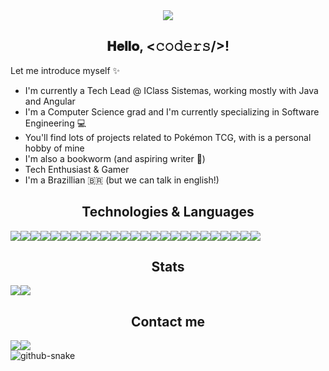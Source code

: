 <div align="center">
  <img src="https://github-widgetbox.vercel.app/api/profile?username=stephaniefay&data=followers,repositories,stars,commits&theme=dark">
</div>

<h2 align="center"> 𝐇𝐞𝐥𝐥𝐨, &lt;𝚌𝚘𝚍𝚎𝚛𝚜/&gt;! </h2>
Let me introduce myself ✨

- I'm currently a Tech Lead @ IClass Sistemas, working mostly with Java and Angular
- I'm a Computer Science grad and I'm currently specializing in Software Engineering 💻
- You'll find lots of projects related to Pokémon TCG, with is a personal hobby of mine
- I'm also a bookworm (and aspiring writer 📖)
- Tech Enthusiast & Gamer
- I'm a Brazillian 🇧🇷 (but we can talk in english!)

<h2 align="center"> Technologies &amp; Languages </h2>
<div align="justify" style="display: table;">
<img src="https://img.shields.io/badge/Android-3DDC84?style=for-the-badge&amp;logo=android&amp;logoColor=white"> <img src="https://img.shields.io/badge/HTML-239120?style=for-the-badge&amp;logo=html5&amp;logoColor=white"> <img src="https://img.shields.io/badge/HTML5-E34F26?style=for-the-badge&amp;logo=html5&amp;logoColor=white"> <img src="https://img.shields.io/badge/CSS-239120?&amp;style=for-the-badge&amp;logo=css3&amp;logoColor=white"> <img src="https://img.shields.io/badge/CSS3-1572B6?style=for-the-badge&amp;logo=css3&amp;logoColor=white"> <img src="https://img.shields.io/badge/JavaScript-F7DF1E?style=for-the-badge&amp;logo=JavaScript&amp;logoColor=white"> <img src="https://img.shields.io/badge/Node.js-43853D?style=for-the-badge&amp;logo=node.js&amp;logoColor=white"> <img src="https://img.shields.io/badge/TypeScript-007ACC?style=for-the-badge&amp;logo=typescript&amp;logoColor=white"> <img src="https://img.shields.io/badge/C-00599C?style=for-the-badge&amp;logo=c&amp;logoColor=white"> <img src="https://img.shields.io/badge/C%2B%2B-00599C?style=for-the-badge&amp;logo=c%2B%2B&amp;logoColor=white"> <img src="https://img.shields.io/badge/Java-ED8B00?style=for-the-badge&amp;logo=openjdk&amp;logoColor=white"> <img src="https://img.shields.io/badge/Hibernate-59666C?style=for-the-badge&amp;logo=Hibernate&amp;logoColor=white"> <img src="https://img.shields.io/badge/Lua-2C2D72?style=for-the-badge&amp;logo=lua&amp;logoColor=white"> <img src="https://img.shields.io/badge/Angular-DD0031?style=for-the-badge&amp;logo=angular&amp;logoColor=white"> <img src="https://img.shields.io/badge/Tailwind_CSS-38B2AC?style=for-the-badge&amp;logo=tailwind-css&amp;logoColor=white"> <img src="https://img.shields.io/badge/Bootstrap-563D7C?style=for-the-badge&amp;logo=bootstrap&amp;logoColor=white"> <img src="https://img.shields.io/badge/Flutter-02569B?style=for-the-badge&amp;logo=flutter&amp;logoColor=white"> <img src="https://img.shields.io/badge/PostgreSQL-316192?style=for-the-badge&amp;logo=postgresql&amp;logoColor=white"> <img src="https://img.shields.io/badge/Couchbase-EA2328?style=for-the-badge&amp;logo=couchbase&amp;logoColor=white"> <img src="https://img.shields.io/badge/redis-%23DD0031.svg?&amp;style=for-the-badge&amp;logo=redis&amp;logoColor=white"> <img src="https://img.shields.io/badge/Firebase-039BE5?style=for-the-badge&amp;logo=Firebase&amp;logoColor=white"> <img src="https://img.shields.io/badge/Amazon_AWS-232F3E?style=for-the-badge&amp;logo=amazon-aws&amp;logoColor=white"> <img src="https://img.shields.io/badge/Google_Cloud-4285F4?style=for-the-badge&amp;logo=google-cloud&amp;logoColor=white"> <img src="https://img.shields.io/badge/Microsoft_Azure-0089D6?style=for-the-badge&amp;logo=microsoft-azure&amp;logoColor=white"> <img src="https://img.shields.io/badge/IntelliJ_IDEA-000000.svg?style=for-the-badge&amp;logo=intellij-idea&amp;logoColor=white">
</div>

<h2 align="center"> Stats </h2>
<div align="center" style="display: table;">
  <img src="https://github-readme-stats.vercel.app/api/top-langs?username=stephaniefay&show_icons=true&locale=en&bg_color=0d1117&text_color=ffffff&layout=compact">
  <img src="https://github-readme-stats.vercel.app/api?username=stephaniefay&theme=blue-green">
</div>

<h2 align="center"> Contact me </h2>
<div align="center" style="display: table;">
  <a href="https://www.linkedin.com/in/stephaniefayire/"><img src="https://skillicons.dev/icons?i=linkedin"></a>
  <a href="https://www.instagram.com/teffyhart/"><img src="https://skillicons.dev/icons?i=instagram"></a>
</div>

<div align="center" style="display: table;">
<picture>
  <source media="(prefers-color-scheme: dark)" srcset="github-snake-dark.svg" />
  <source media="(prefers-color-scheme: light)" srcset="github-snake.svg" />
  <img alt="github-snake" src="https://raw.githubusercontent.com/stephaniefay/stephaniefay/output/github-snake.svg" />
</picture>
</div>
